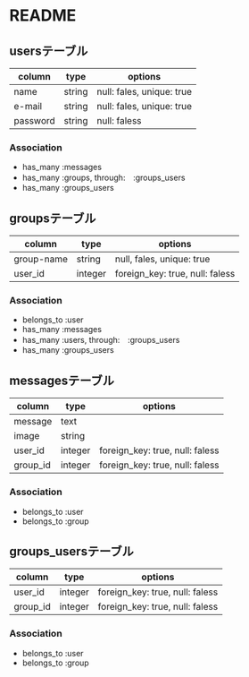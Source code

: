 # README

## usersテーブル
|column|type|options|
|------|----|-------|
|name|string|null: fales, unique: true|
|e-mail|string|null: fales, unique: true|
|password|string|null: faless|

### Association
- has_many :messages
- has_many :groups, through:　:groups_users
- has_many :groups_users


## groupsテーブル
|column|type|options|
|------|----|-------|
|group-name|string|null, fales, unique: true|
|user_id|integer|foreign_key: true, null: faless|

### Association
- belongs_to :user
- has_many :messages
- has_many :users, through:　:groups_users
- has_many :groups_users


## messagesテーブル
|column|type|options|
|------|----|-------|
|message|text|
|image|string|
|user_id|integer|foreign_key: true, null: faless|
|group_id|integer|foreign_key: true, null: faless|

### Association
- belongs_to :user
- belongs_to :group


## groups_usersテーブル
|column|type|options|
|------|----|-------|
|user_id|integer|foreign_key: true, null: faless|
|group_id|integer|foreign_key: true, null: faless|

### Association
- belongs_to :user
- belongs_to :group
